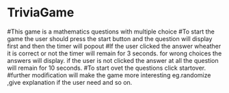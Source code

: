 # TriviaGame
#This game is a mathematics questions with multiple choice
#To start the game the user should press the start button and the question will display 
first and then the timer will popout 
#If the user clicked the answer  wheather it is correct or not the timer will remain for 3 seconds.
for wrong choices the answers will display.
if the user is not clicked the answer at all the question will remain for 10 seconds.
#To start ovet the questions click startover.
#further modification will make the game more interesting eg.randomize ,give explanation 
if the user need and so on. 

